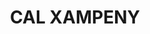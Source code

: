 ---
layout: test
title:  "CAL XAMPENY"
coordinates:
  - group1:
    - [1.460607901950834, 42.358168650495976]
    - [1.460687642953872, 42.358159151357405]
    - [1.460685050886836, 42.358142427134737]
    - [1.460689522772869, 42.358143599812863]
    - [1.460689753571399, 42.358134145576777]
    - [1.460776463467222, 42.358146436197103]
    - [1.460796200471678, 42.358106090306308]
    - [1.460818852152133, 42.358038524169167]
    - [1.460718384203373, 42.358006021537832]
    - [1.460675228822916, 42.358083882285463]
    - [1.460659173063671, 42.358127059158932]
    - [1.460599118010339, 42.35812903425235]
    - [1.460604532910519, 42.358153028465175]
    - [1.460607901950834, 42.358168650495976]
---